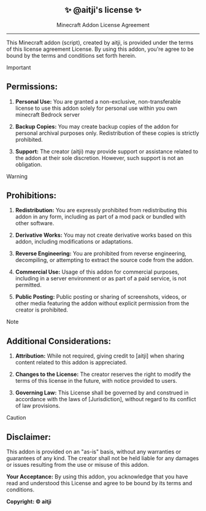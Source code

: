 <div align="center">
  <h2>✨ @aitji's license ✨</h2>
  <p>Minecraft Addon License Agreement</p>
</div>
<hr>

This Minecraft addon (script), created by aitji, is provided under the terms of this license agreement License. By using this addon, you're agree to be bound by the terms and conditions set forth herein.

> [!IMPORTANT]
> ## Permissions:
> 1. **Personal Use:** You are granted a non-exclusive, non-transferable license to use this addon solely for personal use within you own minecraft Bedrock server
> 
> 2. **Backup Copies:** You may create backup copies of the addon for personal archival purposes only. Redistribution of these copies is strictly prohibited.
> 
> 3. **Support:** The creator (aitji) may provide support or assistance related to the addon at their sole discretion. However, such support is not an obligation.

> [!WARNING]
> ## Prohibitions:
> 
> 1. **Redistribution:** You are expressly prohibited from redistributing this addon in any form, including as part of a mod pack or bundled with other software.
> 
> 2. **Derivative Works:** You may not create derivative works based on this addon, including modifications or adaptations.
> 
> 3. **Reverse Engineering:** You are prohibited from reverse engineering, decompiling, or attempting to extract the source code from the addon.
> 
> 4. **Commercial Use:** Usage of this addon for commercial purposes, including in a server environment or as part of a paid service, is not permitted.
> 
> 5. **Public Posting:** Public posting or sharing of screenshots, videos, or other media featuring the addon without explicit permission from the creator is prohibited.

> [!NOTE]
> ## Additional Considerations:
> 
> 1. **Attribution:** While not required, giving credit to [aitji] when sharing content related to this addon is appreciated.
> 
> 2. **Changes to the License:** The creator reserves the right to modify the terms of this license in the future, with notice provided to users.
> 
> 3. **Governing Law:** This License shall be governed by and construed in accordance with the laws of [Jurisdiction], without regard to its conflict of law provisions.

> [!CAUTION]
> ## Disclaimer:
> This addon is provided on an "as-is" basis, without any warranties or guarantees of any kind. The creator shall not be held liable for any damages or issues resulting from the use or misuse of this addon.

**Your Acceptance:**
By using this addon, you acknowledge that you have read and understood this License and agree to be bound by its terms and conditions.

**Copyright: © aitji**
